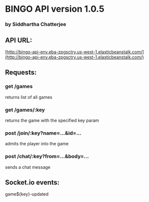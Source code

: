 # BINGO API version 1.0.5
### by Siddhartha Chatterjee

## API URL:
[http://bingo-api-env.eba-zpgsctry.us-west-1.elasticbeanstalk.com/](http://bingo-api-env.eba-zpgsctry.us-west-1.elasticbeanstalk.com/)

## Requests:
### get /games
returns list of all games
### get /games/:key
returns the game with the specified key param
### post /join/:key?name=...&id=...
admits the player into the game
### post /chat/:key?from=...&body=...
sends a chat message


## Socket.io events:
game${key}-updated